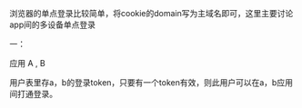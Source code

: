 浏览器的单点登录比较简单，将cookie的domain写为主域名即可，这里主要讨论app间的多设备单点登录


一：

应用 A , B

用户表里存a，b的登录token，只要有一个token有效，则此用户可以在a，b应用间打通登录。
